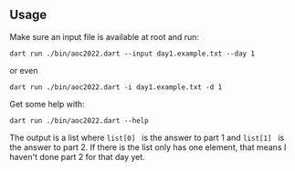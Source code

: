 ## Usage

Make sure an input file is available at root and run:

```console
dart run ./bin/aoc2022.dart --input day1.example.txt --day 1
```

or even

```console
dart run ./bin/aoc2022.dart -i day1.example.txt -d 1
```

Get some help with:

```console
dart run ./bin/aoc2022.dart --help
```

The output is a list where `list[0] ` is the answer to part 1 and `list[1] ` is the answer to part 2. If there is the list only has one element, that means I haven't done part 2 for that day yet.
